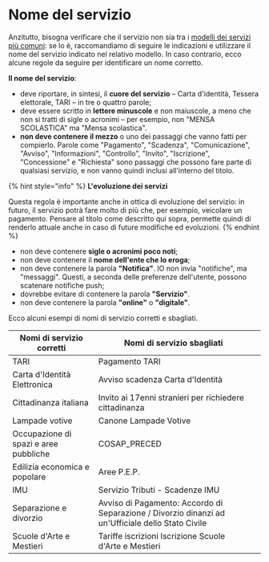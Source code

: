 # Nome del servizio

Anzitutto, bisogna verificare che il servizio non sia tra i [modelli dei servizi più comuni](../../modelli/i-modelli-dei-servizi-piu-comuni/): se lo è, raccomandiamo di seguire le indicazioni e utilizzare il nome del servizio indicato nel relativo modello. In caso contrario, ecco alcune regole da seguire per identificare un nome corretto.&#x20;

**Il nome del servizio**:

* deve riportare, in sintesi, il **cuore del servizio** – Carta d'identità, Tessera elettorale, TARI – in tre o quattro parole;
* deve essere scritto in **lettere minuscole** e non maiuscole, a meno che non si tratti di sigle o acronimi – per esempio, non "MENSA SCOLASTICA" ma "Mensa scolastica".
* **non deve contenere il mezzo** o uno dei passaggi che vanno fatti per compierlo. Parole come "Pagamento", "Scadenza", "Comunicazione", "Avviso", "Informazioni", "Controllo", "Invito", "Iscrizione", "Concessione" e "Richiesta" sono passaggi che possono fare parte di qualsiasi servizio, e non vanno quindi inclusi all'interno del titolo.

{% hint style="info" %}
**L'evoluzione dei servizi**

Questa regola è importante anche in ottica di evoluzione del servizio: in futuro, il servizio potrà fare molto di più che, per esempio, veicolare un pagamento. Pensare al titolo come descritto qui sopra, permette quindi di renderlo attuale anche in caso di future modifiche ed evoluzioni.
{% endhint %}

* non deve contenere **sigle o acronimi poco noti**;&#x20;
* non deve contenere il **nome dell'ente che lo eroga**;
* non deve contenere la parola **"Notifica"**. IO non invia "notifiche", ma "messaggi". Questi, a seconda delle preferenze dell'utente, possono scatenare notifiche push;
* dovrebbe evitare di contenere la parola **"Servizio"**.
* non deve contenere la parola **"online"** o **"digitale"**.

Ecco alcuni esempi di nomi di servizio corretti e sbagliati.

<table><thead><tr><th>Nomi di servizio corretti</th><th>Nomi di servizio sbagliati</th><th data-hidden></th></tr></thead><tbody><tr><td>TARI </td><td>Pagamento TARI </td><td></td></tr><tr><td>Carta d'Identità Elettronica</td><td>Avviso scadenza Carta d'Identità </td><td></td></tr><tr><td>Cittadinanza italiana</td><td>Invito ai 17enni stranieri per richiedere cittadinanza</td><td></td></tr><tr><td>Lampade votive </td><td>Canone Lampade Votive</td><td></td></tr><tr><td>Occupazione di spazi e aree pubbliche</td><td>COSAP_PRECED</td><td></td></tr><tr><td>Edilizia economica e popolare</td><td>Aree P.E.P.</td><td></td></tr><tr><td>IMU</td><td>Servizio Tributi - Scadenze IMU</td><td></td></tr><tr><td>Separazione e divorzio </td><td>Avviso di Pagamento: Accordo di Separazione / Divorzio dinanzi ad un'Ufficiale dello Stato Civile</td><td></td></tr><tr><td>Scuole d'Arte e Mestieri</td><td>Tariffe iscrizioni Iscrizione Scuole d'Arte e Mestieri</td><td></td></tr></tbody></table>
